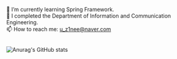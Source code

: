
🌱 I’m currently learning Spring Framework. <br>
💬 I completed the Department of Information and Communication Engineering.<br>
📫 How to reach me: u_z1nee@naver.com <br><br>

![Anurag's GitHub stats](https://github-readme-stats.vercel.app/api?username=yoo-jean&show_icons=true&theme=dracula) <br>








<!--
**yoo-jean/yoo-jean** is a ✨ _special_ ✨ repository because its `README.md` (this file) appears on your GitHub profile.

Here are some ideas to get you started:

- 🔭 I’m currently working on ...
- 🌱 I’m currently learning ...
- 👯 I’m looking to collaborate on ...
- 🤔 I’m looking for help with ...
- 💬 Ask me about ...
- 📫 How to reach me: ...
- 😄 Pronouns: ...
- ⚡ Fun fact: ...
-->
